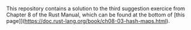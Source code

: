 This repository contains a solution to the third suggestion exercice from Chapter 8 of the Rust Manual, which can be found at the bottom of [this page]](https://doc.rust-lang.org/book/ch08-03-hash-maps.html).
